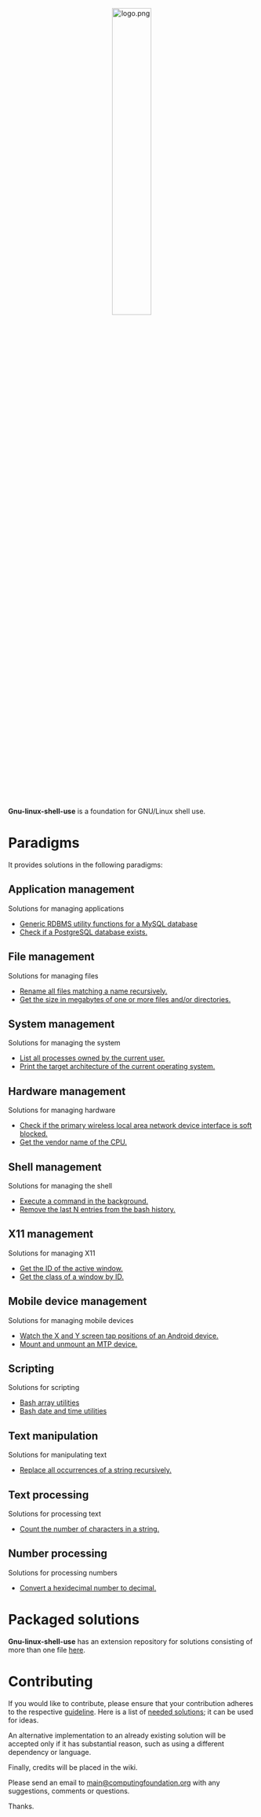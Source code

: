 
<div align='center'>
	<img src='https://raw.githubusercontent.com/computingfoundation/gnu-linux-shell-use/images/logo.png' width='40%' alt='logo.png'>
</div>
<br><br><br>

**Gnu-linux-shell-use** is a foundation for GNU/Linux shell use.

# Paradigms

It provides solutions in the following paradigms:

## Application management

Solutions for managing applications

* [Generic RDBMS utility functions for a MySQL database](functions_scripts/application_management/database/mysqldbutils)
* [Check if a PostgreSQL database exists.](one-liners/application_management/database/postgresql-database.one-liners)

## File management

Solutions for managing files

* [Rename all files matching a name recursively.](scripts/file_management/file_name_manipulation/renmrecr)
* [Get the size in megabytes of one or more files and/or directories.](one-liners/file_management-output_only/file_information/file-property-information-retrieval.one-liners)

## System management

Solutions for managing the system

* [List all processes owned by the current user.](aliases/system_management-output_only/process_information/process-general-information-retrieval.aliases)
* [Print the target architecture of the current operating system.](one-liners/system_management-output_only/operating_system_information/operating-system-property-information-retrieval.one-liners)

## Hardware management

Solutions for managing hardware

* [Check if the primary wireless local area network device interface is soft blocked.](scripts/hardware_management-output_only/device_information/iswlanblocked)
* [Get the vendor name of the CPU.](one-liners/hardware_management-output_only/cpu_information/cpu-property-information-retrieval.one-liners)

## Shell management

Solutions for managing the shell

* [Execute a command in the background.](scripts/shell_management-modules/process_management/execinbg)
* [Remove the last N entries from the bash history.](scripts/shell_management/history_management/remvlastnentriesfrombashhist)

## X11 management

Solutions for managing X11

* [Get the ID of the active window.](scripts/x11_management-output_only/window_property_information/getactvwindid)
* [Get the class of a window by ID.](scripts/x11_management-output_only/window_property_information/getwindclassbyid)

## Mobile device management

Solutions for managing mobile devices

* [Watch the X and Y screen tap positions of an Android device.](scripts/mobile_device_management-android/hardware_management/watchandroiddevscreentappos)
* [Mount and unmount an MTP device.](scripts/mobile_device_management-generic/mounting/mntmtp)

## Scripting

Solutions for scripting

* [Bash array utilities](functions_scripts/scripting/bash/arrayutils.bash)
* [Bash date and time utilities](functions_scripts/scripting/bash/dateandtimeutils.bash)

## Text manipulation

Solutions for manipulating text

* [Replace all occurrences of a string recursively.](scripts/text_manipulation/matching/replrecr)

## Text processing

Solutions for processing text

* [Count the number of characters in a string.](aliases/text_processing/numeric_processing/basic-numberic-processing.aliases)

## Number processing

Solutions for processing numbers

* [Convert a hexidecimal number to decimal.](aliases/number_processing/conversion/base-conversion.aliases)

# Packaged solutions

**Gnu-linux-shell-use** has an extension repository for solutions consisting of more than one file [here](https://github.com/computingfoundation/gnu-linux-shell-use.packaged-solutions).

# Contributing

If you would like to contribute, please ensure that your contribution adheres to the respective [guideline](https://github.com/computingfoundation/gnu-linux-shell-use/wiki). Here is a list of [needed solutions](https://github.com/computingfoundation/gnu-linux-shell-use/wiki/Needed-solutions); it can be used for ideas.

An alternative implementation to an already existing solution will be accepted only if it has substantial reason, such as using a different dependency or language.

Finally, credits will be placed in the wiki.

Please send an email to main@computingfoundation.org with any suggestions, comments or questions.

Thanks.

